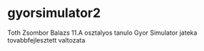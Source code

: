 # gyorsimulator2
Toth Zsombor Balazs 11.A osztalyos tanulo Gyor Simulator jateka tovabbfejlesztett valtozata
